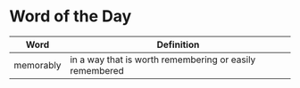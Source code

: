 # Word of the Day

|Word|Definition|
|---|---|
|memorably|in a way that is worth remembering or easily remembered|